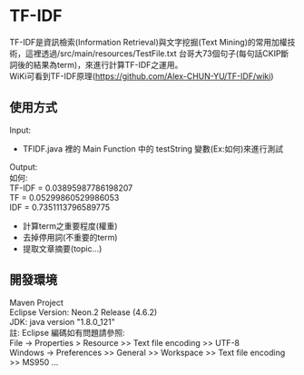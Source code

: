 # TF-IDF
TF-IDF是資訊檢索(Information Retrieval)與文字挖掘(Text Mining)的常用加權技術，這裡透過/src/main/resources/TestFile.txt 台哥大73個句子(每句話CKIP斷詞後的結果為term)，來進行計算TF-IDF之運用。</br>
WiKi可看到TF-IDF原理(https://github.com/Alex-CHUN-YU/TF-IDF/wiki)

## 使用方式
Input:</br>
* TFIDF.java 裡的 Main Function 中的 testString 變數(Ex:如何)來進行測試</br>

Output:</br>
如何:</br>
TF-IDF = 0.03895987786198207</br>
TF = 0.05299860529986053</br>
IDF = 0.7351113796589775</br>
* 計算term之重要程度(權重)
* 去掉停用詞(不重要的term)
* 提取文章摘要(topic...)

## 開發環境
Maven Project</br>
Eclipse Version: Neon.2 Release (4.6.2)</br>
JDK: java version "1.8.0_121"</br>
註: Eclipse 編碼如有問題請參照:</br>
File -> Properties > Resource >> Text file encoding >> UTF-8</br>
Windows -> Preferences >> General >> Workspace >> Text file encoding >> MS950 ... 
